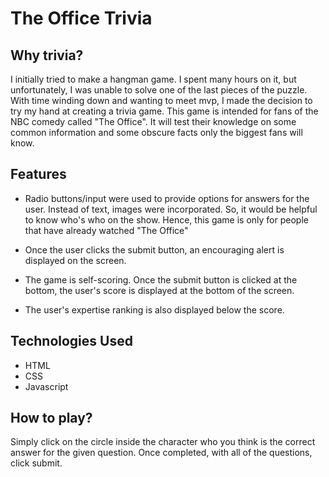 The Office Trivia
=================

## Why trivia?

I initially tried to make a hangman game. I spent many hours on it, but unfortunately, I was unable to solve one of the last pieces of the puzzle. With time winding down and wanting to meet mvp, I made the decision to try my hand at creating a trivia game. This game is intended for fans of the NBC comedy called "The Office". It will test their knowledge on some common information and some obscure facts only the biggest fans will know.

## Features

* Radio buttons/input were used to provide options for answers for the user. Instead of text, images were incorporated. So, it would be helpful to know who's who on the show. Hence, this game is only for people that have already watched "The Office"

* Once the user clicks the submit button, an encouraging alert is displayed on the screen.

* The game is self-scoring. Once the submit button is clicked at the bottom, the user's score is displayed at the bottom of the screen.

* The user's expertise ranking is also displayed below the score.

## Technologies Used

* HTML
* CSS
* Javascript

## How to play?

Simply click on the circle inside the character who you think is the correct answer for the given question. Once completed, with all of the questions, click submit.
